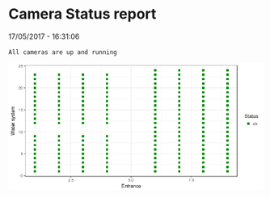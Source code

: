 Camera Status report
================
17/05/2017 - 16:31:06

    All cameras are up and running

![](camreport_files/figure-markdown_github/unnamed-chunk-2-1.png)
